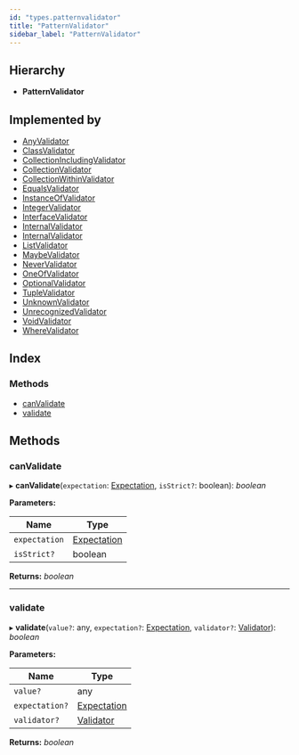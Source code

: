 ```yaml
---
id: "types.patternvalidator"
title: "PatternValidator"
sidebar_label: "PatternValidator"
---
```


## Hierarchy

* **PatternValidator**

## Implemented by

* [AnyValidator](../classes/anyvalidator.md)
* [ClassValidator](../classes/classvalidator.md)
* [CollectionIncludingValidator](../classes/collectionincludingvalidator.md)
* [CollectionValidator](../classes/collectionvalidator.md)
* [CollectionWithinValidator](../classes/collectionwithinvalidator.md)
* [EqualsValidator](../classes/equalsvalidator.md)
* [InstanceOfValidator](../classes/instanceofvalidator.md)
* [IntegerValidator](../classes/integervalidator.md)
* [InterfaceValidator](../classes/interfacevalidator.md)
* [InternalValidator](../classes/internalvalidator.md)
* [InternalValidator](../classes/internalvalidator.md)
* [ListValidator](../classes/listvalidator.md)
* [MaybeValidator](../classes/maybevalidator.md)
* [NeverValidator](../classes/nevervalidator.md)
* [OneOfValidator](../classes/oneofvalidator.md)
* [OptionalValidator](../classes/optionalvalidator.md)
* [TupleValidator](../classes/tuplevalidator.md)
* [UnknownValidator](../classes/unknownvalidator.md)
* [UnrecognizedValidator](../classes/unrecognizedvalidator.md)
* [VoidValidator](../classes/voidvalidator.md)
* [WhereValidator](../classes/wherevalidator.md)

## Index

### Methods

* [canValidate](types.patternvalidator.md#canvalidate)
* [validate](types.patternvalidator.md#validate)

## Methods

###  canValidate

▸ **canValidate**(`expectation`: [Expectation](../modules/types.md#expectation), `isStrict?`: boolean): *boolean*

**Parameters:**

Name | Type |
------ | ------ |
`expectation` | [Expectation](../modules/types.md#expectation) |
`isStrict?` | boolean |

**Returns:** *boolean*

___

###  validate

▸ **validate**(`value?`: any, `expectation?`: [Expectation](../modules/types.md#expectation), `validator?`: [Validator](types.validator.md)): *boolean*

**Parameters:**

Name | Type |
------ | ------ |
`value?` | any |
`expectation?` | [Expectation](../modules/types.md#expectation) |
`validator?` | [Validator](types.validator.md) |

**Returns:** *boolean*
